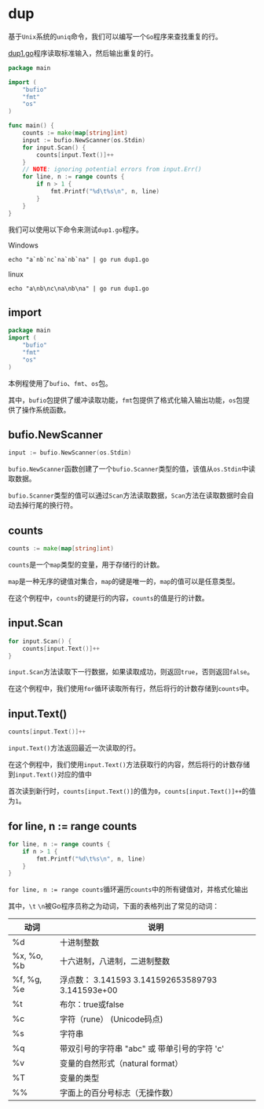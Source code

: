 # dup

基于`Unix`系统的`uniq`命令，我们可以编写一个`Go`程序来查找重复的行。

[dup1.go](./dup1/dup1.go)程序读取标准输入，然后输出重复的行。
```go
package main

import (
    "bufio"
    "fmt"
    "os"
)

func main() {
    counts := make(map[string]int)
    input := bufio.NewScanner(os.Stdin)
    for input.Scan() {
        counts[input.Text()]++
    }
    // NOTE: ignoring potential errors from input.Err()
    for line, n := range counts {
        if n > 1 {
            fmt.Printf("%d\t%s\n", n, line)
        }
    }
}
```

我们可以使用以下命令来测试`dup1.go`程序。

Windows
```shell
echo "a`nb`nc`na`nb`na" | go run dup1.go
```

linux
```shell
echo "a\nb\nc\na\nb\na" | go run dup1.go
```

## import

```go
package main
import (
    "bufio"
    "fmt"
    "os"
)
```

本例程使用了`bufio`、`fmt`、`os`包。

其中，`bufio`包提供了缓冲读取功能，`fmt`包提供了格式化输入输出功能，`os`包提供了操作系统函数。

## bufio.NewScanner

```go
input := bufio.NewScanner(os.Stdin)
```

`bufio.NewScanner`函数创建了一个`bufio.Scanner`类型的值，该值从`os.Stdin`中读取数据。

`bufio.Scanner`类型的值可以通过`Scan`方法读取数据，`Scan`方法在读取数据时会自动去掉行尾的换行符。

## counts

```go
counts := make(map[string]int)
```

`counts`是一个`map`类型的变量，用于存储行的计数。

`map`是一种无序的键值对集合，`map`的键是唯一的，`map`的值可以是任意类型。

在这个例程中，`counts`的键是行的内容，`counts`的值是行的计数。

## input.Scan

```go
for input.Scan() {
    counts[input.Text()]++
}
```

`input.Scan`方法读取下一行数据，如果读取成功，则返回`true`，否则返回`false`。

在这个例程中，我们使用`for`循环读取所有行，然后将行的计数存储到`counts`中。

## input.Text()

```go
counts[input.Text()]++
```
`input.Text()`方法返回最近一次读取的行。

在这个例程中，我们使用`input.Text()`方法获取行的内容，然后将行的计数存储到`input.Text()`对应的值中

首次读到新行时，`counts[input.Text()]`的值为`0`，`counts[input.Text()]++`的值为`1`。

## for line, n := range counts

```go
for line, n := range counts {
    if n > 1 {
        fmt.Printf("%d\t%s\n", n, line)
    }
}
```

`for line, n := range counts`循环遍历`counts`中的所有键值对，并格式化输出

其中，`\t` `\n`被Go程序员称之为动词，下面的表格列出了常见的动词：

| 动词         | 说明                                           |
|------------|----------------------------------------------|
| %d         | 十进制整数                                        |
| %x, %o, %b | 十六进制，八进制，二进制整数                               |
| %f, %g, %e | 浮点数： 3.141593 3.141592653589793 3.141593e+00 |
| %t         | 布尔：true或false                                |
| %c         | 字符（rune） (Unicode码点)                         |
| %s         | 字符串                                          |
| %q         | 带双引号的字符串 "abc" 或 带单引号的字符 'c'                 |
| %v         | 变量的自然形式（natural format）                      |
| %T         | 变量的类型                                        |
| %%         | 字面上的百分号标志（无操作数）                              |

